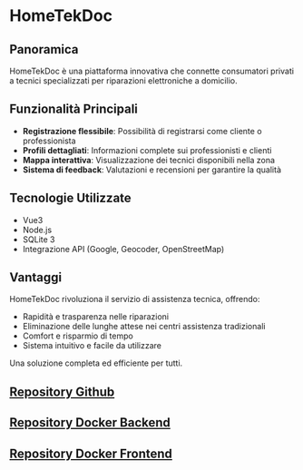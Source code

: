 # HomeTekDoc

## Panoramica

HomeTekDoc è una piattaforma innovativa che connette consumatori privati a tecnici specializzati per riparazioni elettroniche a domicilio.

## Funzionalità Principali

- **Registrazione flessibile**: Possibilità di registrarsi come cliente o professionista
- **Profili dettagliati**: Informazioni complete sui professionisti e clienti
- **Mappa interattiva**: Visualizzazione dei tecnici disponibili nella zona
- **Sistema di feedback**: Valutazioni e recensioni per garantire la qualità

## Tecnologie Utilizzate

- Vue3
- Node.js
- SQLite 3
- Integrazione API (Google, Geocoder, OpenStreetMap)

## Vantaggi

HomeTekDoc rivoluziona il servizio di assistenza tecnica, offrendo:

- Rapidità e trasparenza nelle riparazioni
- Eliminazione delle lunghe attese nei centri assistenza tradizionali
- Comfort e risparmio di tempo
- Sistema intuitivo e facile da utilizzare

Una soluzione completa ed efficiente per tutti.

## [Repository Github](https://github.com/marcofilip/HomeTekDoc)
## [Repository Docker Backend](https://hub.docker.com/r/filipmarco/hometekdoc-server)
## [Repository Docker Frontend](https://hub.docker.com/r/filipmarco/hometekdoc-sites)